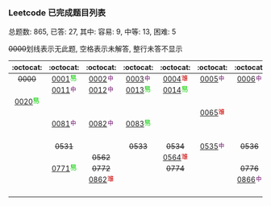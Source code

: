 ### Leetcode 已完成题目列表
总题数: 865, 已答: 27, 
其中: 容易: 9, 中等: 13, 困难: 5  
  
 ~~0000~~划线表示无此题, 空格表示未解答, 整行未答不显示  

|:octocat:|:octocat:|:octocat:|:octocat:|:octocat:|:octocat:|:octocat:|:octocat:|:octocat:|:octocat:|
|:--:|:--:|:--:|:--:|:--:|:--:|:--:|:--:|:--:|:--:|
| ~~0000~~ |[0001](done/0001-0100/0001.two-sum.js)![easy](figs/easy.png)|[0002](done/0001-0100/0002.add-two-numbers.js)![medium](figs/medium.png)|[0003](done/0001-0100/0003.longest-substring-without-repeating-characters.js)![medium](figs/medium.png)|[0004](done/0001-0100/0004.median-of-two-sorted-arrays.js)![hard](figs/hard.png)|[0005](done/0001-0100/0005.longest-palindromic-substring.js)![medium](figs/medium.png)|[0006](done/0001-0100/0006.zigzag-conversion.js)![medium](figs/medium.png)|[0007](done/0001-0100/0007.reverse-integer.js)![easy](figs/easy.png)|[0008](done/0001-0100/0008.string-to-integer-atoi.js)![medium](figs/medium.png)|[0009](done/0001-0100/0009.palindrome-number.js)![easy](figs/easy.png)|
| |[0011](done/0001-0100/0011.container-with-most-water.js)![medium](figs/medium.png)|[0012](done/0001-0100/0012.integer-to-roman.js)![medium](figs/medium.png)|[0013](done/0001-0100/0013.roman-to-integer.js)![easy](figs/easy.png)|[0014](done/0001-0100/0014.longest-common-prefix.js)![easy](figs/easy.png)| | |[0017](done/0001-0100/0017.letter-combinations-of-a-phone-number.js)![medium](figs/medium.png)| | |
|[0020](done/0001-0100/0020.valid-parentheses.js)![easy](figs/easy.png)| | | | | | | | |[0029](done/0001-0100/0029.divide-two-integers.js)![medium](figs/medium.png)|
| | | | | |[0065](done/0001-0100/0065.valid-number.js)![hard](figs/hard.png)| | | | |
| |[0081](done/0001-0100/0081.search-in-rotated-sorted-array-ii.js)![medium](figs/medium.png)|[0082](done/0001-0100/0082.remove-duplicates-from-sorted-list-ii.js)![medium](figs/medium.png)|[0083](done/0001-0100/0083.remove-duplicates-from-sorted-list.js)![easy](figs/easy.png)| | | | | | |
| | | | | | | | | |[0149](done/0101-0200/0149.max-points-on-a-line.js)![hard](figs/hard.png)|
| | ~~0531~~ | | ~~0533~~ | ~~0534~~ |[0535](done/0501-0600/0535.encode-and-decode-tinyurl.js)![medium](figs/medium.png)| ~~0536~~ | | | |
| | | ~~0562~~ | |[0564](done/0501-0600/0564.find-the-closest-palindrome.js)![hard](figs/hard.png)| | | | ~~0568~~ | ~~0569~~ |
| |[0771](done/0701-0800/0771.jewels-and-stones.js)![easy](figs/easy.png)| ~~0772~~ | | ~~0774~~ | | ~~0776~~ | | | |
| | |[0862](done/0801-0900/0862.shortest-subarray-with-sum-at-least-k.js)![hard](figs/hard.png)| | | |[0866](done/0801-0900/0866.prime-palindrome.js)![medium](figs/medium.png)| | | |
| | | | | | | | | |[1009](done/1001-1100/1009.complement-of-base-10-integer.js)![easy](figs/easy.png)|